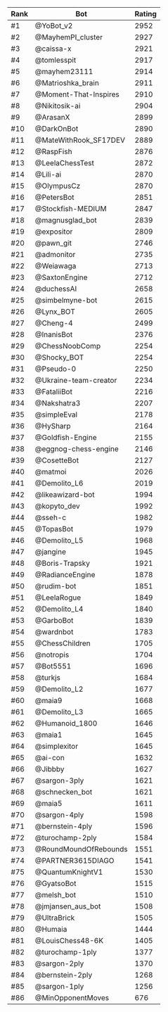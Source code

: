 Rank|Bot|Rating
---|---|---
#1|@YoBot_v2|2952
#2|@MayhemPI_cluster|2927
#3|@caissa-x|2921
#4|@tomlesspit|2917
#5|@mayhem23111|2914
#6|@Matrioshka_brain|2911
#7|@Moment-That-Inspires|2910
#8|@Nikitosik-ai|2904
#9|@ArasanX|2899
#10|@DarkOnBot|2890
#11|@MateWithRook_SF17DEV|2889
#12|@RaspFish|2876
#13|@LeelaChessTest|2872
#14|@Lili-ai|2870
#15|@OlympusCz|2870
#16|@PetersBot|2851
#17|@Stockfish-MEDIUM|2847
#18|@magnusglad_bot|2839
#19|@expositor|2809
#20|@pawn_git|2746
#21|@admonitor|2735
#22|@Weiawaga|2713
#23|@SaxtonEngine|2712
#24|@duchessAI|2658
#25|@simbelmyne-bot|2615
#26|@Lynx_BOT|2605
#27|@Cheng-4|2499
#28|@InanisBot|2376
#29|@ChessNoobComp|2254
#30|@Shocky_BOT|2254
#31|@Pseudo-0|2250
#32|@Ukraine-team-creator|2234
#33|@FataliiBot|2216
#34|@Nakshatra3|2207
#35|@simpleEval|2178
#36|@HySharp|2164
#37|@Goldfish-Engine|2155
#38|@eggnog-chess-engine|2146
#39|@CosetteBot|2127
#40|@matmoi|2026
#41|@Demolito_L6|2019
#42|@likeawizard-bot|1994
#43|@kopyto_dev|1992
#44|@sseh-c|1982
#45|@TopasBot|1979
#46|@Demolito_L5|1968
#47|@jangine|1945
#48|@Boris-Trapsky|1921
#49|@RadianceEngine|1878
#50|@rudim-bot|1851
#51|@LeelaRogue|1849
#52|@Demolito_L4|1840
#53|@GarboBot|1839
#54|@wardnbot|1783
#55|@ChessChildren|1705
#56|@notropis|1704
#57|@Bot5551|1696
#58|@turkjs|1684
#59|@Demolito_L2|1677
#60|@maia9|1668
#61|@Demolito_L3|1665
#62|@Humanoid_1800|1646
#63|@maia1|1645
#64|@simplexitor|1645
#65|@ai-con|1632
#66|@Jibbby|1627
#67|@sargon-3ply|1621
#68|@schnecken_bot|1621
#69|@maia5|1611
#70|@sargon-4ply|1598
#71|@bernstein-4ply|1596
#72|@turochamp-2ply|1584
#73|@RoundMoundOfRebounds|1551
#74|@PARTNER3615DIAGO|1541
#75|@QuantumKnightV1|1530
#76|@GyatsoBot|1515
#77|@melsh_bot|1510
#78|@jmjansen_aus_bot|1508
#79|@UltraBrick|1505
#80|@Humaia|1444
#81|@LouisChess48-6K|1405
#82|@turochamp-1ply|1377
#83|@sargon-2ply|1370
#84|@bernstein-2ply|1268
#85|@sargon-1ply|1256
#86|@MinOpponentMoves|676
